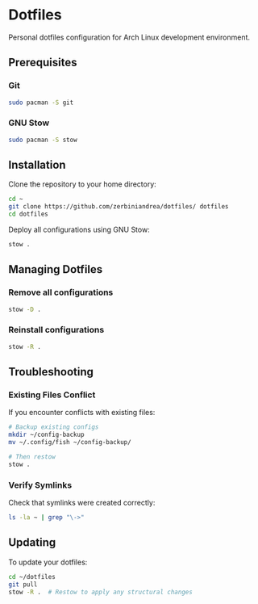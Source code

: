 # Dotfiles

Personal dotfiles configuration for Arch Linux development environment.

## Prerequisites

### Git

```bash
sudo pacman -S git
```

### GNU Stow

```bash
sudo pacman -S stow
```

## Installation

Clone the repository to your home directory:

```bash
cd ~
git clone https://github.com/zerbiniandrea/dotfiles/ dotfiles
cd dotfiles
```

Deploy all configurations using GNU Stow:

```bash
stow .
```

## Managing Dotfiles

### Remove all configurations

```bash
stow -D .
```

### Reinstall configurations

```bash
stow -R .
```

## Troubleshooting

### Existing Files Conflict

If you encounter conflicts with existing files:

```bash
# Backup existing configs
mkdir ~/config-backup
mv ~/.config/fish ~/config-backup/

# Then restow
stow .
```

### Verify Symlinks

Check that symlinks were created correctly:

```bash
ls -la ~ | grep "\->"
```

## Updating

To update your dotfiles:

```bash
cd ~/dotfiles
git pull
stow -R .  # Restow to apply any structural changes
```
